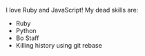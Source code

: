 I love Ruby and JavaScript!
My dead skills are:
* Ruby
* Python
* Bo Staff
* Killing history using git rebase
